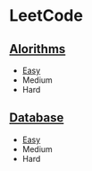 # LeetCode
## [Alorithms](https://github.com/truonganhvu205/leetcode/tree/main/algorithms)
* [Easy](https://github.com/truonganhvu205/leetcode/tree/main/algorithms/easy)  
* Medium  
* Hard

## [Database](https://github.com/truonganhvu205/leetcode/tree/main/database)
* [Easy](https://github.com/truonganhvu205/leetcode/tree/main/database/easy)  
* Medium  
* Hard